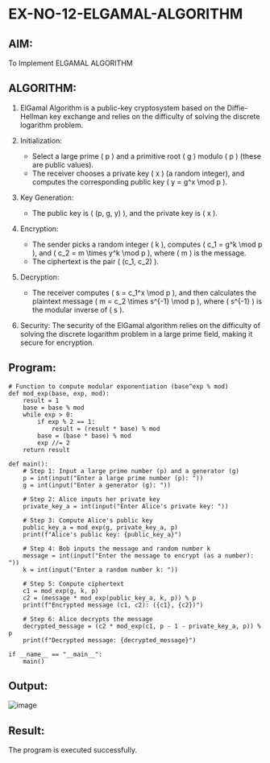 # EX-NO-12-ELGAMAL-ALGORITHM

## AIM:
To Implement ELGAMAL ALGORITHM

## ALGORITHM:

1. ElGamal Algorithm is a public-key cryptosystem based on the Diffie-Hellman key exchange and relies on the difficulty of solving the discrete logarithm problem.

2. Initialization:
   - Select a large prime \( p \) and a primitive root \( g \) modulo \( p \) (these are public values).
   - The receiver chooses a private key \( x \) (a random integer), and computes the corresponding public key \( y = g^x \mod p \).

3. Key Generation:
   - The public key is \( (p, g, y) \), and the private key is \( x \).

4. Encryption:
   - The sender picks a random integer \( k \), computes \( c_1 = g^k \mod p \), and \( c_2 = m \times y^k \mod p \), where \( m \) is the message.
   - The ciphertext is the pair \( (c_1, c_2) \).

5. Decryption:
   - The receiver computes \( s = c_1^x \mod p \), and then calculates the plaintext message \( m = c_2 \times s^{-1} \mod p \), where \( s^{-1} \) is the modular inverse of \( s \).

6. Security: The security of the ElGamal algorithm relies on the difficulty of solving the discrete logarithm problem in a large prime field, making it secure for encryption.

## Program:
```
# Function to compute modular exponentiation (base^exp % mod)
def mod_exp(base, exp, mod):
    result = 1
    base = base % mod
    while exp > 0:
        if exp % 2 == 1:
            result = (result * base) % mod
        base = (base * base) % mod
        exp //= 2
    return result

def main():
    # Step 1: Input a large prime number (p) and a generator (g)
    p = int(input("Enter a large prime number (p): "))
    g = int(input("Enter a generator (g): "))

    # Step 2: Alice inputs her private key
    private_key_a = int(input("Enter Alice's private key: "))

    # Step 3: Compute Alice's public key
    public_key_a = mod_exp(g, private_key_a, p)
    print(f"Alice's public key: {public_key_a}")

    # Step 4: Bob inputs the message and random number k
    message = int(input("Enter the message to encrypt (as a number): "))
    k = int(input("Enter a random number k: "))

    # Step 5: Compute ciphertext
    c1 = mod_exp(g, k, p)
    c2 = (message * mod_exp(public_key_a, k, p)) % p
    print(f"Encrypted message (c1, c2): ({c1}, {c2})")

    # Step 6: Alice decrypts the message
    decrypted_message = (c2 * mod_exp(c1, p - 1 - private_key_a, p)) % p
    print(f"Decrypted message: {decrypted_message}")

if __name__ == "__main__":
    main()
```

## Output:
![image](https://github.com/user-attachments/assets/e2e561f4-3ac8-451f-b738-28ad9e268a86)


## Result:
The program is executed successfully.
